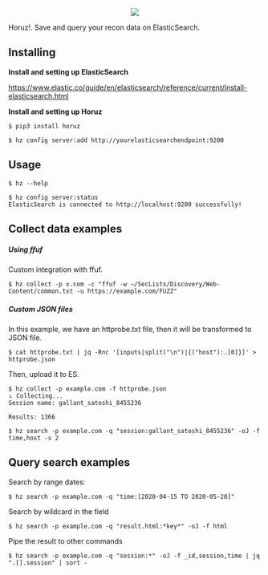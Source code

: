 <p align="center">
  <img src="screenshots/logo-horuz.png"/>
</p>

Horuz!. Save and query your recon data on ElasticSearch.

Installing
----------
**Install and setting up ElasticSearch**

https://www.elastic.co/guide/en/elasticsearch/reference/current/install-elasticsearch.html


**Install and setting up Horuz**

```console
$ pip3 install horuz

$ hz config server:add http://yourelasticsearchendpoint:9200
```

Usage
-----

```console
$ hz --help

$ hz config server:status
ElasticSearch is connected to http://localhost:9200 successfully!
```

Collect data examples
---------------------
##### Using ffuf

Custom integration with ffuf.

```console
$ hz collect -p x.com -c "ffuf -w ~/SecLists/Discovery/Web-Content/common.txt -u https://example.com/FUZZ"
```

##### Custom JSON files

In this example, we have an httprobe.txt file, then it will be transformed to JSON file.

```
$ cat httprobe.txt | jq -Rnc '[inputs|split("\n")|{("host"):.[0]}]' > httprobe.json
```

Then, upload it to ES.

```
$ hz collect -p example.com -f httprobe.json
⠦ Collecting...
Session name: gallant_satoshi_8455236

Results: 1366

$ hz search -p example.com -q "session:gallant_satoshi_8455236" -oJ -f time,host -s 2

```

Query search examples
--------------

Search by range dates:

```console
$ hz search -p example.com -q "time:[2020-04-15 TO 2020-05-20]"
```

Search by wildcard in the field

```console
$ hz search -p example.com -q "result.html:*key*" -oJ -f html
```


Pipe the result to other commands

```console
$ hz search -p example.com -q "session:*" -oJ -f _id,session,time | jq ".[].session" | sort -
```

